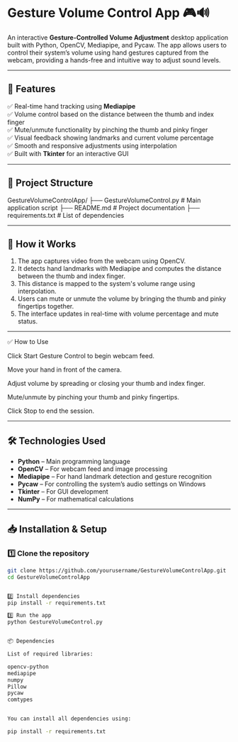 # Gesture Volume Control App 🎮🔊

An interactive **Gesture-Controlled Volume Adjustment** desktop application built with Python, OpenCV, Mediapipe, and Pycaw. The app allows users to control their system’s volume using hand gestures captured from the webcam, providing a hands-free and intuitive way to adjust sound levels.

---

## 🚀 Features

✅ Real-time hand tracking using **Mediapipe**  
✅ Volume control based on the distance between the thumb and index finger  
✅ Mute/unmute functionality by pinching the thumb and pinky finger  
✅ Visual feedback showing landmarks and current volume percentage  
✅ Smooth and responsive adjustments using interpolation  
✅ Built with **Tkinter** for an interactive GUI

---

## 📂 Project Structure


GestureVolumeControlApp/
├── GestureVolumeControl.py # Main application script
├── README.md # Project documentation
├── requirements.txt # List of dependencies




---

## 📌 How it Works

1. The app captures video from the webcam using OpenCV.
2. It detects hand landmarks with Mediapipe and computes the distance between the thumb and index finger.
3. This distance is mapped to the system's volume range using interpolation.
4. Users can mute or unmute the volume by bringing the thumb and pinky fingertips together.
5. The interface updates in real-time with volume percentage and mute status.

---
✅ How to Use

Click Start Gesture Control to begin webcam feed.

Move your hand in front of the camera.

Adjust volume by spreading or closing your thumb and index finger.

Mute/unmute by pinching your thumb and pinky fingertips.

Click Stop to end the session.

-------
## 🛠️ Technologies Used

- **Python** – Main programming language  
- **OpenCV** – For webcam feed and image processing  
- **Mediapipe** – For hand landmark detection and gesture recognition  
- **Pycaw** – For controlling the system’s audio settings on Windows  
- **Tkinter** – For GUI development  
- **NumPy** – For mathematical calculations

---

## 📥 Installation & Setup

### 1️⃣ Clone the repository
```bash
git clone https://github.com/yourusername/GestureVolumeControlApp.git
cd GestureVolumeControlApp


2️⃣ Install dependencies
pip install -r requirements.txt

3️⃣ Run the app
python GestureVolumeControl.py


📦 Dependencies

List of required libraries:

opencv-python
mediapipe
numpy
Pillow
pycaw
comtypes


You can install all dependencies using:

pip install -r requirements.txt









